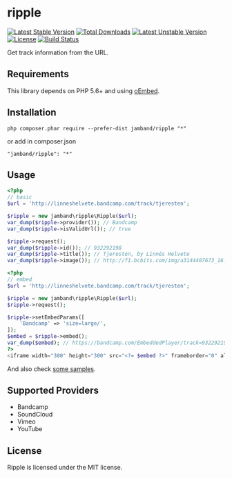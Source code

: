 # ripple

[![Latest Stable Version](https://poser.pugx.org/jamband/ripple/v/stable)](https://packagist.org/packages/jamband/ripple) [![Total Downloads](https://poser.pugx.org/jamband/ripple/downloads)](https://packagist.org/packages/jamband/ripple) [![Latest Unstable Version](https://poser.pugx.org/jamband/ripple/v/unstable)](https://packagist.org/packages/jamband/ripple) [![License](https://poser.pugx.org/jamband/ripple/license)](https://packagist.org/packages/jamband/ripple) [![Build Status](https://travis-ci.org/jamband/ripple.svg)](https://travis-ci.org/jamband/ripple)

Get track information from the URL.

## Requirements

This library depends on PHP 5.6+ and using [oEmbed](http://oembed.com/).

## Installation

```
php composer.phar require --prefer-dist jamband/ripple "*"
```

or add in composer.json
```
"jamband/ripple": "*"
```

## Usage

```php
<?php
// basic
$url = 'http://linneshelvete.bandcamp.com/track/tjeresten';

$ripple = new jamband\ripple\Ripple($url);
var_dump($ripple->provider()); // Bandcamp
var_dump($ripple->isValidUrl()); // true

$ripple->request();
var_dump($ripple->id()); // 932292198
var_dump($ripple->title()); // Tjeresten, by Linnés Helvete
var_dump($ripple->image()); // http://f1.bcbits.com/img/a3144407673_16.jpg
```

```php
<?php
// embed
$url = 'http://linneshelvete.bandcamp.com/track/tjeresten';

$ripple = new jamband\ripple\Ripple($url);
$ripple->request();

$ripple->setEmbedParams([
    'Bandcamp' => 'size=large/',
]);
$embed = $ripple->embed();
var_dump($embed); // https://bandcamp.com/EmbeddedPlayer/track=932292198/size=large/
?>
<iframe width="300" height="300" src="<?= $embed ?>" frameborder="0" allowfullscreen></iframe>
```

And also check [some samples](https://github.com/jamband/ripple/tree/master/samples).

## Supported Providers

- Bandcamp
- SoundCloud
- Vimeo
- YouTube

## License
Ripple is licensed under the MIT license.
